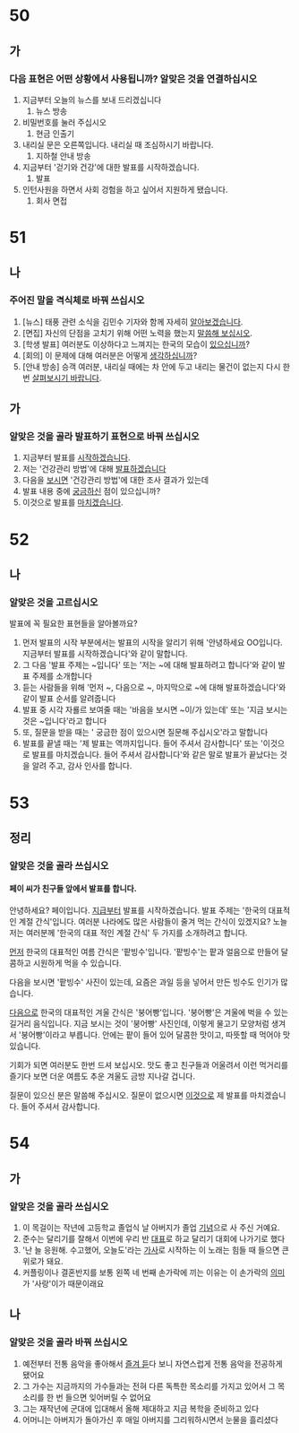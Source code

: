 # 50
## 가
### 다음 표현은 어떤 상황에서 사용됩니까? 알맞은 것을 연결하십시오
1. 지금부터 오늘의 뉴스를 보내 드리겠십니다
	1. 뉴스 방송
2. 비밀번호를 눌러 주십시오
	1. 현금 인출기
3. 내리실 문은 오른쪽입니다. 내리실 때 조심하시기 바랍니다.
	1. 지하철 안내 방송
4. 지금부터 '걷기와 건강'에 대한 발표를 시작하겠습니다.
	1. 발표
5. 인턴사원을 하면서 사회 겅험을 하고 싶어서 지원하게 됐습니다.
	1. 회사 면접
# 51
## 나
### 주어진 말을 격식체로 바꿔 쓰십시오
1. [뉴스] 태풍 관련 소식을 김민수 기자와 함께 자세히 <u>알아보겠습니다</u>.
2. [면집] 자신의 단점을 고치기 위해 어떤 노력을 했는지 <u>말씀해 보십시오</u>.
3. [학생 발표] 여러분도 이상하다고 느껴지는 한국의 모습이 <u>있으십니까</u>?
4. [회의] 이 문제에 대해 여러분은 어떻게 <u>생각하십니까</u>?
5. [안내 방송] 승객 여러분, 내리실 때에는 차 안에 두고 내리는 물건이 없는지 다시 한 번 <u>살펴보시기 바랍니다</u>.
## 가
### 알맞은 것을 골라 발표하기 표현으로 바꿔 쓰십시오

1. 지금부터 발표를 <u>시작하겠습니다</u>.
2. 저는 '건강관리 방법'에 대해 <u>발표하겠습니다</u>
3. 다음을 <u>보시면</u> '건강관리 방법'에 대한 조사 결과가 있는데
4. 발표 내용 중에 <u>궁금하신</u> 점이 있으십니까?
5. 이것으로 발표를 <u>마치겠습니다</u>.
# 52
## 나
### 알맞은 것을 고르십시오
발표에 꼭 필요한 표현들을 알아볼까요?
1. 먼저 발표의 시작 부분에서는 발표의 시작을 알리기 위해 '안녕하세요 OO입니다. 지금부터 발표를 시작하겠습니다'와 같이 말합니다.
2. 그 다음 '발표 주제는 ~입니다' 또는 '저는 ~에 대해 발표하려고 합니다'와 같이 발표 주제를 소개합니다
3. 듣는 사람들을 위해 '먼저 ~, 다음으로 ~, 마지막으로 ~에 대해 발표하겠습니다'와 같이 발표 순서를 알려줍니다
4. 발표 중 시각 자룔르 보여줄 때는 '바음을 보시면 ~이/가 있는데' 또는 '지금 보시는 것은 ~입니다'라고 합니다
5. 또, 질문을 받을 때는 ' 궁금한 점이 있으시면 질문해 주십시오'라고 말합니다
6. 발표를 끝낼 때는 '제 발표는 역까지입니다. 들어 주셔서 감사합니다' 또는 '이것으로 발표를 마치겠습니다. 들어 주셔서 감사합니다'와 같은 말로 발표가 끝났다는 것을 알려 주고, 감사 인사를 합니다.
# 53
## 정리
### 알맞은 것을 골라 쓰십시오
#### 페이 씨가 친구들 앞에서 발표를 합니다.
안녕하세요? 페이입니다. <u>지급부터</u> 발표를 시작하겠습니다. 발표 주제는 '한국의 대표적인 계절 간식'입니다. 여러분 나라에도 많은 사람들이 줄겨 먹는 간식이 있겠지요? 노늘 저는 여러분께 '한국의 대표 적인 계절 간식' 두 가지를 소개하려고 합니다.

<u>먼저</u> 한국의 대표적인 여름 간식은 '팥빙수'입니다. '팥빙수'는 팥과 얼음으로 만들어 달콤하고 시원하게 먹을 수 있습니다.

다음을 보시면 '팥빙수' 사진이 있는데, 요즘은 과일 등을 넣어서 만든 빙수도 인기가 많습니다.

<u>다음으로</u> 한국의 대표적인 겨울 간식은 '붕어빵'입니다. '붕어빵'은 겨울에 벅을 수 있는 길거리 음식입니다. 지금 보시는 것이 '붕어빵' 사진인데, 이렇게 물고기 모양처럼 생겨서 '붕어빵'이라고 부릅니다. 안에는 팥이 들어 있어 달콤한 맛이고, 따뜻할 때 먹어야 맛있습니다.

기회가 되면 여러분도 한번 드셔 보십시오. 맛도 좋고 친구들과 어울려서 이런 먹거리를 즐기다 보면 더운 여름도 추운 겨울도 금방 지나갈 겁니다.

질문이 있으신 분은 말씀해 주십시오. 질문이 없으시면 <u>이것으로</u> 제 발표를 마치겠습니다. 들어 주셔서 감사합니다.
# 54
## 가
### 알맞은 것을 골라 쓰십시오
1. 이 목걸이는 작년에 고등학교 졸업식 날 아버지가 졸업 <u>기념</u>으로 사 주신 거예요.
2. 준수는 달리기를 잘해서 이번에 우리 반 <u>대표</u>로 하교 달리기 대회에 나가기로 했다
3. '난 늘 응원해. 수고했어, 오늘도'라는 <u>가사</u>로 시작하는 이 노래는 힘들 때 들으면 큰 위로가 돼요.
4. 커플링이나 결혼반지를 보통 왼쪽 네 번째 손가락에 끼는 이유는 이 손가락의 <u>의미</u>가 '사랑'이가 때문이래요
## 나
### 알맞은 것을 골라 바꿔 쓰십시오
1. 예전부터 전통 음악을 좋아해서 <u>즐겨 듣</u>다 보니 자연스럽게 전통 음악을 전공하게 됐어요
2. 그 가수는 지금까지의 가수들과는 전혀 다른 독특한 목소리를 가지고 있어서 그 목소리를 한 번 들으면 잊어버릴 수 없어요
3. 그는 재작년에 군대에 입대해서 올해 제대하고 지금 복학을 준비하고 있다
4. 어머니는 아버지가 돌아가신 후 매일 아버지를 그리워하시면서 눈물을 흘리셨다